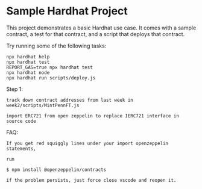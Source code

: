 # Sample Hardhat Project

This project demonstrates a basic Hardhat use case. It comes with a sample contract, a test for that contract, and a script that deploys that contract.

Try running some of the following tasks:

```shell
npx hardhat help
npx hardhat test
REPORT_GAS=true npx hardhat test
npx hardhat node
npx hardhat run scripts/deploy.js
```

Step 1:

```
track down contract addresses from last week in week2/scripts/MintPennFT.js

import ERC721 from open zeppelin to replace IERC721 interface in source code
```



FAQ:

```
If you get red squiggly lines under your import openzeppelin statements, 

run 

$ npm install @openzeppelin/contracts

if the problem persists, just force close vscode and reopen it.
```